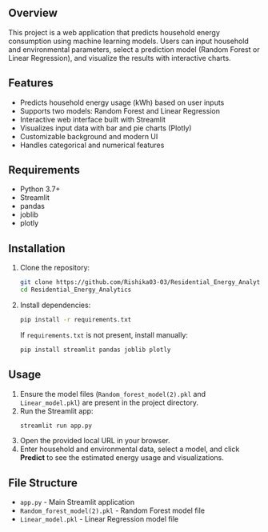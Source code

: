 ## Overview

This project is a web application that predicts household energy consumption using machine learning models. Users can input household and environmental parameters, select a prediction model (Random Forest or Linear Regression), and visualize the results with interactive charts.

## Features
- Predicts household energy usage (kWh) based on user inputs
- Supports two models: Random Forest and Linear Regression
- Interactive web interface built with Streamlit
- Visualizes input data with bar and pie charts (Plotly)
- Customizable background and modern UI
- Handles categorical and numerical features

## Requirements
- Python 3.7+
- Streamlit
- pandas
- joblib
- plotly

## Installation
1. Clone the repository:
   ```bash
   git clone https://github.com/Rishika03-03/Residential_Energy_Analytics.git
   cd Residential_Energy_Analytics
   ```
2. Install dependencies:
   ```bash
   pip install -r requirements.txt
   ```
   If `requirements.txt` is not present, install manually:
   ```bash
   pip install streamlit pandas joblib plotly
   ```

## Usage
1. Ensure the model files (`Random_forest_model(2).pkl` and `Linear_model.pkl`) are present in the project directory.
2. Run the Streamlit app:
   ```bash
   streamlit run app.py
   ```
3. Open the provided local URL in your browser.
4. Enter household and environmental data, select a model, and click **Predict** to see the estimated energy usage and visualizations.

## File Structure
- `app.py` - Main Streamlit application
- `Random_forest_model(2).pkl` - Random Forest model file
- `Linear_model.pkl` - Linear Regression model file
